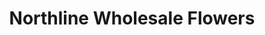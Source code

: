 ---
title: "Northline Wholesale Flowers"
url: /taylor/northline-wholesale-flowers/
shop: florist
---
